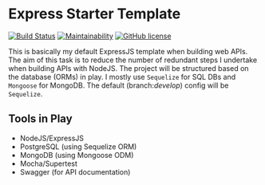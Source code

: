 # Express Starter Template

[![Build Status](https://travis-ci.org/meetKazuki/express-starter-template.svg?branch=develop)](https://travis-ci.org/meetKazuki/express-starter-template)
[![Maintainability](https://api.codeclimate.com/v1/badges/114847189bec093b096a/maintainability)](https://codeclimate.com/github/meetKazuki/express-starter-template/maintainability)
[![GitHub license](https://img.shields.io/github/license/meetKazuki/express-starter-template)](https://github.com/meetKazuki/express-starter-template/blob/develop/LICENSE)

This is basically my default ExpressJS template when building web APIs. The aim of this task is to reduce the number of redundant steps I undertake when building APIs with NodeJS. The project will be structured based on the database (ORMs) in play. I mostly use `Sequelize` for SQL DBs and `Mongoose` for MongoDB. The default (branch:*develop*) config will be `Sequelize`.


## Tools in Play

- NodeJS/ExpressJS
- PostgreSQL (using Sequelize ORM)
- MongoDB (using Mongoose ODM)
- Mocha/Supertest
- Swagger (for API documentation)
